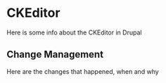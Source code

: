 # CKEditor

Here is some info about the CKEditor in Drupal

## Change Management

Here are the changes that happened, when and why
